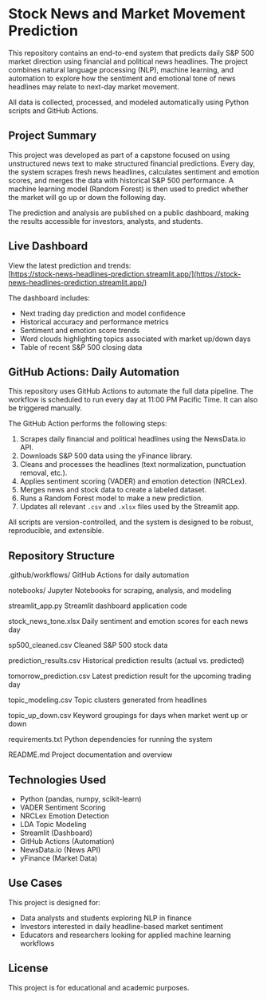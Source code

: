 # Stock News and Market Movement Prediction

This repository contains an end-to-end system that predicts daily S&P 500 market direction using financial and political news headlines. The project combines natural language processing (NLP), machine learning, and automation to explore how the sentiment and emotional tone of news headlines may relate to next-day market movement.

All data is collected, processed, and modeled automatically using Python scripts and GitHub Actions.

## Project Summary

This project was developed as part of a capstone focused on using unstructured news text to make structured financial predictions. Every day, the system scrapes fresh news headlines, calculates sentiment and emotion scores, and merges the data with historical S&P 500 performance. A machine learning model (Random Forest) is then used to predict whether the market will go up or down the following day.

The prediction and analysis are published on a public dashboard, making the results accessible for investors, analysts, and students.

## Live Dashboard

View the latest prediction and trends:  
[https://stock-news-headlines-prediction.streamlit.app/](https://stock-news-headlines-prediction.streamlit.app/)

The dashboard includes:

- Next trading day prediction and model confidence
- Historical accuracy and performance metrics
- Sentiment and emotion score trends
- Word clouds highlighting topics associated with market up/down days
- Table of recent S&P 500 closing data

## GitHub Actions: Daily Automation

This repository uses GitHub Actions to automate the full data pipeline. The workflow is scheduled to run every day at 11:00 PM Pacific Time. It can also be triggered manually.

The GitHub Action performs the following steps:

1. Scrapes daily financial and political headlines using the NewsData.io API.
2. Downloads S&P 500 data using the yFinance library.
3. Cleans and processes the headlines (text normalization, punctuation removal, etc.).
4. Applies sentiment scoring (VADER) and emotion detection (NRCLex).
5. Merges news and stock data to create a labeled dataset.
6. Runs a Random Forest model to make a new prediction.
7. Updates all relevant `.csv` and `.xlsx` files used by the Streamlit app.

All scripts are version-controlled, and the system is designed to be robust, reproducible, and extensible.

## Repository Structure

.github/workflows/
GitHub Actions for daily automation

notebooks/
Jupyter Notebooks for scraping, analysis, and modeling

streamlit_app.py
Streamlit dashboard application code

stock_news_tone.xlsx
Daily sentiment and emotion scores for each news day

sp500_cleaned.csv
Cleaned S&P 500 stock data

prediction_results.csv
Historical prediction results (actual vs. predicted)

tomorrow_prediction.csv
Latest prediction result for the upcoming trading day

topic_modeling.csv
Topic clusters generated from headlines

topic_up_down.csv
Keyword groupings for days when market went up or down

requirements.txt
Python dependencies for running the system

README.md
Project documentation and overview


## Technologies Used

- Python (pandas, numpy, scikit-learn)
- VADER Sentiment Scoring
- NRCLex Emotion Detection
- LDA Topic Modeling
- Streamlit (Dashboard)
- GitHub Actions (Automation)
- NewsData.io (News API)
- yFinance (Market Data)

## Use Cases

This project is designed for:

- Data analysts and students exploring NLP in finance
- Investors interested in daily headline-based market sentiment
- Educators and researchers looking for applied machine learning workflows

## License

This project is for educational and academic purposes.



 
